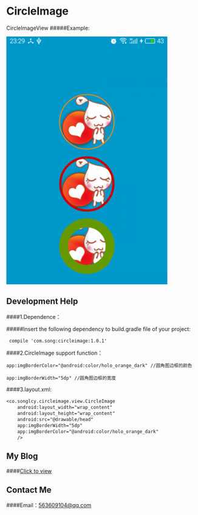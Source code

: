 # CircleImage
CircleImageView
#####Example:

![](https://github.com/songxiaoliang/CircleImage/blob/master/demo/img_demo.png) 

## Development Help

####1.Dependence：

#####Insert the following dependency to build.gradle file of your project:
    
     compile 'com.song:circleimage:1.0.1'
      
####2.CircleImage support function：
      
    app:imgBorderColor="@android:color/holo_orange_dark" //圆角图边框的颜色
      
    app:imgBorderWidth="5dp" //圆角图边框的宽度
      
####3.layout.xml:

<LinearLayout xmlns:android="http://schemas.android.com/apk/res/android"
    xmlns:app="http://schemas.android.com/apk/res-auto"
    android:layout_width="match_parent"
    android:layout_height="match_parent"
    android:orientation="vertical">
    
    <co.songlcy.circleimage.view.CircleImage
        android:layout_width="wrap_content"
        android:layout_height="wrap_content"
        android:src="@drawable/head"
        app:imgBorderWidth="5dp"
        app:imgBorderColor="@android:color/holo_orange_dark"
        />
        
</LinearLayout>

## My Blog
####[Click to view](http://blog.csdn.net/u013718120)
## Contact Me
####Email：563609104@qq.com
    
